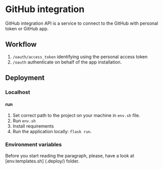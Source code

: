 # GitHub  integration

GitHub integration API is a service to connect to the GitHub with personal token or GitHub app.

## Workflow

1. `/oauth/access_token` identifying using the personal access token
2. `/oauth` authenticate on behalf of the app installation.


## Deployment

### Localhost

#### run 
1. Set correct path to the project on your machine in `env.sh` file.
2. Run `env.sh`
3. Install requirements
3. Run the application locally: `flask run`.

### Environment variables

Before you start reading the paragraph, please, have a look at [env.templates.sh] (.deploy/) folder.
